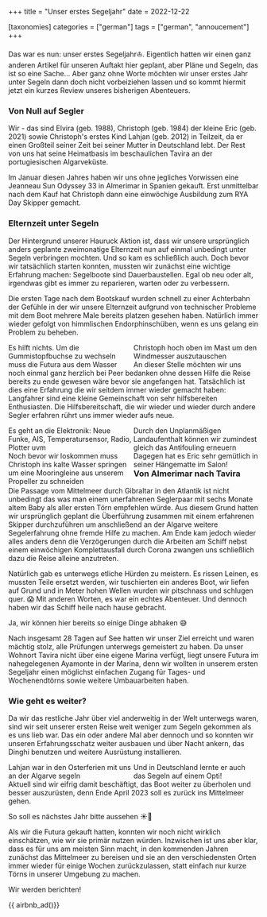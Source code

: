 +++
title = "Unser erstes Segeljahr"
date = 2022-12-22

[taxonomies]
categories = ["german"]
tags = ["german", "annoucement"]
+++

Das war es nun: unser erstes Segeljahr⛵. Eigentlich hatten wir einen ganz anderen Artikel für unseren Auftakt hier geplant, aber Pläne und Segeln, das ist so eine Sache...
Aber ganz ohne Worte möchten wir unser erstes Jahr unter Segeln dann doch nicht vorbeiziehen lassen und so kommt hiermit jetzt ein kurzes Review unseres bisherigen Abenteuers.

<!-- more -->

### Von Null auf Segler

Wir - das sind Elvira (geb. 1988), Christoph (geb. 1984) der kleine Eric (geb. 2021) sowie Christoph's erstes Kind Lahjan (geb. 2012) in Teilzeit, da er einen Großteil seiner Zeit bei seiner Mutter in Deutschland lebt. Der Rest von uns hat seine Heimatbasis im beschaulichen Tavira an der portugiesischen Algarveküste.

Im Januar diesen Jahres haben wir uns ohne jegliches Vorwissen eine Jeanneau Sun Odyssey 33 in Almerimar in Spanien gekauft. Erst unmittelbar nach dem Kauf hat Christoph dann eine einwöchige Ausbildung zum RYA Day Skipper gemacht.

### Elternzeit unter Segeln

Der Hintergrund unserer Hauruck Aktion ist, dass wir unsere ursprünglich anders geplante zweimonatige Elternzeit nun auf einmal unbedingt unter Segeln verbringen mochten. Und so kam es schließlich auch. Doch bevor wir tatsächlich starten konnten, mussten wir zunächst eine wichtige Erfahrung machen: Segelboote sind Dauerbaustellen. Egal ob neu oder alt, irgendwas gibt es immer zu reparieren, warten oder zu verbessern.

Die ersten Tage nach dem Bootskauf wurden schnell zu einer Achterbahn der Gefühle in der wir unsere Elternzeit aufgrund von technischer Probleme mit dem Boot mehrere Male bereits platzen gesehen haben. Natürlich immer wieder gefolgt von himmlischen Endorphinschüben, wenn es uns gelang ein Problem zu beheben.

<img class="img-half" src="/img/unser-erstes-segeljahr/PXL_20220131_103745653.jpg" alt=""/>
<img class="img-half"src="/img/unser-erstes-segeljahr/PXL_20220201_081100853.MP.jpg" alt="" style="float:left;"/>
<div class="img-subtext" style="width:50%; float:left;">Es hilft nichts. Um die Gummistopfbuchse zu wechseln muss die Futura aus dem Wasser</div>
<div class="img-subtext" style="width:50%; float:left;">Christoph hoch oben im Mast um den Windmesser auszutauschen</div>

<div class="clearfix"></div>

An dieser Stelle möchten wir uns noch einmal ganz herzlich bei Peer bedanken ohne dessen Hilfe die Reise bereits zu ende gewesen wäre bevor sie angefangen hat. Tatsächlich ist dies eine Erfahrung die wir seitdem immer wieder gemacht haben: Langfahrer sind eine kleine Gemeinschaft von sehr hilfsbereiten Enthusiasten. Die Hilfsbereitschaft, die wir wieder und wieder durch andere Segler erfahren rührt uns immer wieder aufs neue.


<img class="img-half" src="/img/unser-erstes-segeljahr/PXL_20220201_110148154.MP.jpg" alt="" />
<img class="img-half" src="/img/unser-erstes-segeljahr/PXL_20220130_113646479.jpg" alt="" style=float:left;"/>
<div class="img-subtext" style="width:50%; float:left;">Es geht an die Elektronik: Neue Funke, AIS, Temperatursensor, Radio, Plotter uvm</div>
<div class="img-subtext" style="width:50%; float:left;">Durch den Unplanmäßigen Landaufenthalt können wir zumindest 
gleich das Antifouling erneuern</div>

<img class="img-half" src="/img/unser-erstes-segeljahr/PXL_20220305_100055929.MP.jpg" alt="" />
<img class="img-half" src="/img/unser-erstes-segeljahr/PXL_20220304_122754126.MP.jpg" alt="" style=float:left;"/>
<div class="img-subtext" style="width:50%; float:left;">Noch bevor wir loskommen muss Christoph ins kalte Wasser springen um eine Mooringleine aus unserem Propeller zu schneiden</div>
<div class="img-subtext" style="width:50%; float:left;">Dagegen hat es Eric sehr gemütlich in seiner Hängematte im Salon!</div>

<div class="clearfix"></div>




### Von Almerimar nach Tavira

Die Passage vom Mittelmeer durch Gibraltar in den Atlantik ist nicht unbedingt das was man einem unerfahrenen Seglerpaar mit sechs Monate altem Baby als aller ersten Törn empfehlen würde. Aus diesem Grund hatten wir ursprünglich geplant die Überführung zusammen mit einem erfahrenen Skipper durchzuführen um anschließend an der Algarve weitere Segelerfahrung ohne fremde Hilfe zu machen. Am Ende kam jedoch wieder alles anders denn die Verzögerungen durch die Arbeiten am Schiff nebst einem einwöchigen Komplettausfall durch Corona zwangen uns schließlich dazu die Reise alleine anzutreten.

Natürlich gab es unterwegs etliche Hürden zu meistern. Es rissen Leinen, es mussten Teile ersetzt werden, wir tuschierten ein anderes Boot, wir liefen auf Grund und in Meter hohen Wellen wurden wir pitschnass und schlugen quer. 😱 Mit anderen Worten, es war ein echtes Abenteuer. Und dennoch haben wir das Schiff heile nach hause gebracht. 

<img class="img-half" src="/img/unser-erstes-segeljahr/PXL_20221222_163221087.PORTRAIT.jpg" alt="" />
<img class="img-half" src="/img/unser-erstes-segeljahr/PXL_20221222_163117698.jpg" alt="" style=float:left;"/>
<div class="img-subtext">Ja, wir können hier bereits so einige Dinge abhaken 😅</div>


Nach insgesamt 28 Tagen auf See hatten wir unser Ziel erreicht und waren mächtig stolz, alle Prüfungen unterwegs gemeistert zu haben. Da unser Wohnort Tavira nicht über eine eigene Marina verfügt, liegt unsere Futura im nahegelegenen Ayamonte in der Marina, denn wir wollten in unserem ersten Segeljahr einen möglichst einfachen Zugang für Tages- und Wochenendtörns sowie weitere Umbauarbeiten haben.

### Wie geht es weiter?

Da wir das restliche Jahr über viel anderweitig in der Welt unterwegs waren, sind wir seit unserer ersten Reise weit weniger zum Segeln gekommen als es uns lieb war. Das ein oder andere Mal aber dennoch und so konnten wir unseren Erfahrungsschatz weiter ausbauen und über Nacht ankern, das Dinghi benutzen und weitere Ausrüstung installieren. 

<img class="img-half" src="/img/unser-erstes-segeljahr/PXL_20220625_112721078.jpg" alt="" />
<img class="img-half" src="/img/unser-erstes-segeljahr/PXL_20220413_121339865_2.jpg" alt="" style=float:left;"/>
<div class="img-subtext" style="width:50%; float:left;">Lahjan war in den Osterferien mit uns an der Algarve segeln</div>
<div class="img-subtext" style="width:50%; float:left;">Und in Deutschland lernte er auch das Segeln auf einem Opti!</div>

<div class="clearfix"></div>

Aktuell sind wir eifrig damit beschäftigt, das Boot weiter zu überholen und besser auszurüsten, denn Ende April 2023 soll es zurück ins Mittelmeer gehen. 

<img class="img-full" src="/img/unser-erstes-segeljahr/48477122651_e88de0e2ee_c.jpg" alt="" />
<div class="img-subtext">So soll es nächstes Jahr bitte aussehen ☀️🌊</div>


Als wir die Futura gekauft hatten, konnten wir noch nicht wirklich einschätzen, wie wir sie primär nutzen würden. Inzwischen ist uns aber klar, dass es für uns am meisten Sinn macht, in den kommenden Jahren zunächst das Mittelmeer zu bereisen und sie an den verschiedensten Orten immer wieder für einige Wochen zurückzulassen, statt einfach nur kurze Törns in unserer Umgebung zu machen.

Wir werden berichten!

{{ airbnb_ad()}}

